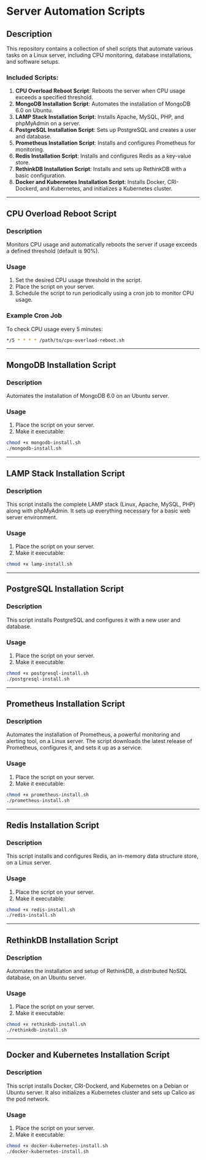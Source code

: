 # Server Automation Scripts

## Description

This repository contains a collection of shell scripts that automate various tasks on a Linux server, including CPU monitoring, database installations, and software setups.

### Included Scripts:
1. **CPU Overload Reboot Script**: Reboots the server when CPU usage exceeds a specified threshold.
2. **MongoDB Installation Script**: Automates the installation of MongoDB 6.0 on Ubuntu.
3. **LAMP Stack Installation Script**: Installs Apache, MySQL, PHP, and phpMyAdmin on a server.
4. **PostgreSQL Installation Script**: Sets up PostgreSQL and creates a user and database.
5. **Prometheus Installation Script**: Installs and configures Prometheus for monitoring.
6. **Redis Installation Script**: Installs and configures Redis as a key-value store.
7. **RethinkDB Installation Script**: Installs and sets up RethinkDB with a basic configuration.
8. **Docker and Kubernetes Installation Script**: Installs Docker, CRI-Dockerd, and Kubernetes, and initializes a Kubernetes cluster.

---

## CPU Overload Reboot Script

### Description
Monitors CPU usage and automatically reboots the server if usage exceeds a defined threshold (default is 90%).

### Usage
1. Set the desired CPU usage threshold in the script.
2. Place the script on your server.
3. Schedule the script to run periodically using a cron job to monitor CPU usage.

### Example Cron Job
To check CPU usage every 5 minutes:

```bash
*/5 * * * * /path/to/cpu-overload-reboot.sh
```

---

## MongoDB Installation Script

### Description
Automates the installation of MongoDB 6.0 on an Ubuntu server.

### Usage
1. Place the script on your server.
2. Make it executable:

```bash
chmod +x mongodb-install.sh
./mongodb-install.sh
```

---

## LAMP Stack Installation Script

### Description
This script installs the complete LAMP stack (Linux, Apache, MySQL, PHP) along with phpMyAdmin. It sets up everything necessary for a basic web server environment.

### Usage
1. Place the script on your server.
2. Make it executable:

```bash
chmod +x lamp-install.sh
```

---

## PostgreSQL Installation Script

### Description
This script installs PostgreSQL and configures it with a new user and database.

### Usage
1. Place the script on your server.
2. Make it executable:

```bash
chmod +x postgresql-install.sh
./postgresql-install.sh
```

---

## Prometheus Installation Script

### Description
Automates the installation of Prometheus, a powerful monitoring and alerting tool, on a Linux server. The script downloads the latest release of Prometheus, configures it, and sets it up as a service.

### Usage
1. Place the script on your server.
2. Make it executable:

```bash
chmod +x prometheus-install.sh
./prometheus-install.sh
```

---

## Redis Installation Script

### Description
This script installs and configures Redis, an in-memory data structure store, on a Linux server.

### Usage
1. Place the script on your server.
2. Make it executable:

```bash
chmod +x redis-install.sh
./redis-install.sh
```

---

## RethinkDB Installation Script

### Description
Automates the installation and setup of RethinkDB, a distributed NoSQL database, on an Ubuntu server.

### Usage
1. Place the script on your server.
2. Make it executable:

```bash
chmod +x rethinkdb-install.sh
./rethinkdb-install.sh
```

---

## Docker and Kubernetes Installation Script

### Description
This script installs Docker, CRI-Dockerd, and Kubernetes on a Debian or Ubuntu server. It also initializes a Kubernetes cluster and sets up Calico as the pod network.

### Usage
1. Place the script on your server.
2. Make it executable:

```bash
chmod +x docker-kubernetes-install.sh
./docker-kubernetes-install.sh
```
